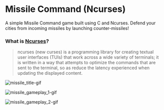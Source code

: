 
# Missile Command (Ncurses)

A simple Missile Command game built using C and Ncurses. Defend your cities from incoming missiles by launching counter-missiles!

### What is [Ncurses](https://en.wikipedia.org/wiki/Ncurses)?

> ncurses (new curses) is a programming library for creating textual user interfaces (TUIs) that work across a wide variety of terminals; it is written in a way that attempts to optimize the commands that are sent to the terminal, so as reduce the latency experienced when updating the displayed content. 


![missile_title-gif](https://github.com/user-attachments/assets/5622aa88-f01f-4a3e-824a-988ef29ca917)

![missile_gameplay_1-gif](https://github.com/user-attachments/assets/58f1595b-a5bc-4f13-a22a-a2d799330740)

![missile_gameplay_2-gif](https://github.com/user-attachments/assets/93e08c79-f43a-4b6f-920a-13aaf0b184aa)

